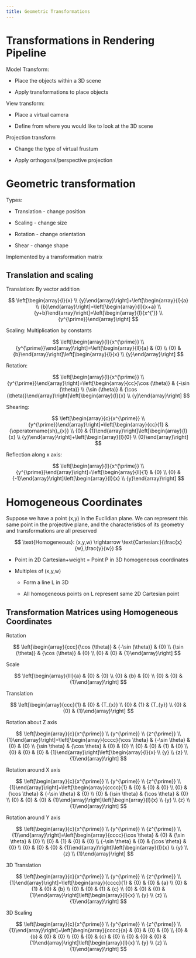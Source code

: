 ```yaml
---
title: Geometric Transformations
---
```


# Transformations in Rendering Pipeline

Model Transform:

- Place the objects within a 3D scene

- Apply transformations to place objects

View transform:

- Place a virtual camera

- Define from where you would like to look at the 3D scene

Projection transform

- Change the type of virtual frustum

- Apply orthogonal/perspective projection

# Geometric transformation

Types:

- Translation - change position

- Scaling - change size

- Rotation - change orientation

- Shear - change shape

Implemented by a transformation matrix

## Translation and scaling

Translation: By vector addition

$$
\left[\begin{array}{l}{x} \\ {y}\end{array}\right]+\left[\begin{array}{l}{a} \\ {b}\end{array}\right]=\left[\begin{array}{l}{x+a} \\ {y+b}\end{array}\right]=\left[\begin{array}{l}{x^{'}} \\ {y^{\prime}}\end{array}\right]
$$

Scaling: Multiplication by constants

$$
\left[\begin{array}{l}{x^{\prime}} \\ {y^{\prime}}\end{array}\right]=\left[\begin{array}{ll}{a} & {0} \\ {0} & {b}\end{array}\right]\left[\begin{array}{l}{x} \\ {y}\end{array}\right]
$$

Rotation:

$$
\left[\begin{array}{l}{x^{\prime}} \\ {y^{\prime}}\end{array}\right]=\left[\begin{array}{cc}{\cos (\theta)} & {-\sin (\theta)} \\ {\sin (\theta)} & {\cos (\theta)}\end{array}\right]\left[\begin{array}{l}{x} \\ {y}\end{array}\right]
$$

Shearing:

$$
\left[\begin{array}{c}{x^{\prime}} \\ {y^{\prime}}\end{array}\right]=\left[\begin{array}{cc}{1} & {\operatorname{sh}_{x}} \\ {0} & {1}\end{array}\right]\left[\begin{array}{l}{x} \\ {y}\end{array}\right]+\left[\begin{array}{l}{0} \\ {0}\end{array}\right]
$$

Reflection along x axis:

$$
\left[\begin{array}{l}{x^{\prime}} \\ {y^{\prime}}\end{array}\right]=\left[\begin{array}{ll}{1} & {0} \\ {0} & {-1}\end{array}\right]\left[\begin{array}{l}{x} \\ {y}\end{array}\right]
$$

# Homogeneous Coordinates

Suppose we have a point (x,y) in the Euclidian plane. We can represent
this same point in the projective plane, and the characteristics of its
geometry and transformations are all preserved

$$
\text{Homogeneous}: (x,y,w) \rightarrow \text{Cartesian:}(\frac{x}{w},\frac{y}{w})
$$

- Point in 2D Cartesian+weight = Point P in 3D homogeneous coordinates

- Multiples of (x,y,w)

  - Form a line L in 3D

  - All homogeneous points on L represent same 2D Cartesian point

## Transformation Matrices using Homogeneous Coordinates

Rotation

$$
\left[\begin{array}{ccc}{\cos (\theta)} & {-\sin (\theta)} & {0} \\ {\sin (\theta)} & {\cos (\theta)} & {0} \\ {0} & {0} & {1}\end{array}\right]
$$

Scale

$$
\left[\begin{array}{lll}{a} & {0} & {0} \\ {0} & {b} & {0} \\ {0} & {0} & {1}\end{array}\right]
$$

Translation

$$
\left[\begin{array}{ccc}{1} & {0} & {T_{x}} \\ {0} & {1} & {T_{y}} \\ {0} & {0} & {1}\end{array}\right]
$$

Rotation about Z axis

$$
\left[\begin{array}{c}{x^{\prime}} \\ {y^{\prime}} \\ {z^{\prime}} \\ {1}\end{array}\right]=\left[\begin{array}{cccc}{\cos \theta} & {-\sin \theta} & {0} & {0} \\ {\sin \theta} & {\cos \theta} & {0} & {0} \\ {0} & {0} & {1} & {0} \\ {0} & {0} & {0} & {1}\end{array}\right]\left[\begin{array}{l}{x} \\ {y} \\ {z} \\ {1}\end{array}\right]
$$

Rotation around X axis

$$
\left[\begin{array}{c}{x^{\prime}} \\ {y^{\prime}} \\ {z^{\prime}} \\ {1}\end{array}\right]=\left[\begin{array}{cccc}{1} & {0} & {0} & {0} \\ {0} & {\cos \theta} & {-\sin \theta} & {0} \\ {0} & {\sin \theta} & {\cos \theta} & {0} \\ {0} & {0} & {0} & {1}\end{array}\right]\left[\begin{array}{l}{x} \\ {y} \\ {z} \\ {1}\end{array}\right]
$$

Rotation around Y axis

$$
\left[\begin{array}{c}{x^{\prime}} \\ {y^{\prime}} \\ {z^{\prime}} \\ {1}\end{array}\right]=\left[\begin{array}{cccc}{\cos \theta} & {0} & {\sin \theta} & {0} \\ {0} & {1} & {0} & {0} \\ {-\sin \theta} & {0} & {\cos \theta} & {0} \\ {0} & {0} & {0} & {1}\end{array}\right]\left[\begin{array}{l}{x} \\ {y} \\ {z} \\ {1}\end{array}\right]
$$

3D Translation

$$
\left[\begin{array}{c}{x^{\prime}} \\ {y^{\prime}} \\ {z^{\prime}} \\ {1}\end{array}\right]=\left[\begin{array}{cccc}{1} & {0} & {0} & {a} \\ {0} & {1} & {0} & {b} \\ {0} & {0} & {1} & {c} \\ {0} & {0} & {0} & {1}\end{array}\right]\left[\begin{array}{l}{x} \\ {y} \\ {z} \\ {1}\end{array}\right]
$$

3D Scaling

$$
\left[\begin{array}{c}{x^{\prime}} \\ {y^{\prime}} \\ {z^{\prime}} \\ {1}\end{array}\right]=\left[\begin{array}{cccc}{a} & {0} & {0} & {0} \\ {0} & {b} & {0} & {0} \\ {0} & {0} & {c} & {0} \\ {0} & {0} & {0} & {1}\end{array}\right]\left[\begin{array}{l}{x} \\ {y} \\ {z} \\ {1}\end{array}\right]
$$
